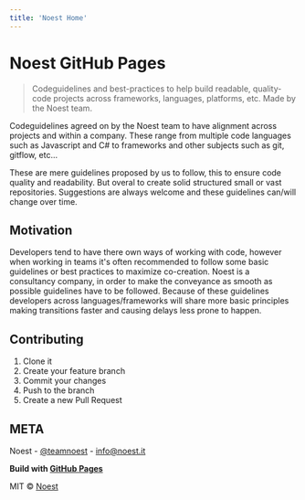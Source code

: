 ```yaml
---
title: 'Noest Home'
---
```


# Noest GitHub Pages

> Codeguidelines and best-practices to help build readable, quality-code projects across frameworks, languages, platforms, etc. Made by the Noest team.

Codeguidelines agreed on by the Noest team to have alignment across projects and within a company.
These range from multiple code languages such as Javascript and C# to frameworks and other subjects such as git, gitflow, etc...

These are mere guidelines proposed by us to follow, this to ensure code quality and readability. But overal to create solid structured small or vast repositories.
Suggestions are always welcome and these guidelines can/will change over time.

## Motivation
Developers tend to have there own ways of working with code, however when working in teams it's often recommended to follow some basic guidelines or best practices to maximize co-creation. Noest is a consultancy company, in order to make the conveyance as smooth as possible guidelines have to be followed. Because of these guidelines developers across languages/frameworks will share more basic principles making transitions faster and causing delays less prone to happen.

## Contributing
1. Clone it
2. Create your feature branch
3. Commit your changes
4. Push to the branch
5. Create a new Pull Request

## META
Noest - [@teamnoest](https://twitter.com/teamnoest) - [info@noest.it](mailto:info@noest.it)

**Build with [GitHub Pages](https://pages.github.com/)**

MIT © [Noest](https://www.noest.it/)
